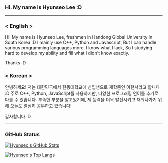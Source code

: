 ### Hi. My name is Hyunseo Lee :D

---

### < English >
Hi! My name is Hyunseo Lee, freshmen in Handong Global University in South Korea :D
I mainly use C++, Python and Javascript,  But I can handle various programming languages more.
I know what I lack, So I studying hard to develop my ability and fill what I didn't know exactly.

Thanks :D


### < Korean >
안녕하세요! 저는 대한민국에서 한동대학교에 신입생으로 재학중인 이현서라고 합니다 :D
주로 C++, Python, JavaScript를 사용하지만, 다양한 프로그래밍 언어를 추가로 다룰 수 있습니다.
부족한 부분을 알고있기에, 제 능력을 더욱 발전시키고 채워나가기 위해 오늘도 열심히 공부하고 있습니다!

감사합니다 :D

---

### GitHub Status
[![Hyunseo's GitHub Stats](https://github-readme-stats.vercel.app/api?username=hslee1024&count_private=true&show_icons=true&theme=solarized-dark)](https://github.com/anuraghazra/github-readme-stats)

[![Hyunseo's Top Langs](https://github-readme-stats.vercel.app/api/top-langs/?username=hslee1024&langs_count=5&theme=solarized-dark)](https://github.com/anuraghazra/github-readme-stats)
